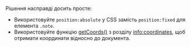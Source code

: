 Рішення насправді досить просте:

- Використовуйте `position:absolute` у CSS замість `position:fixed` для елемента `.note`.
- Використовуйте функцію [getCoords()](info:coordinates#getCoords) з розділу <info:coordinates>, щоб отримати координати відносно до документа.
